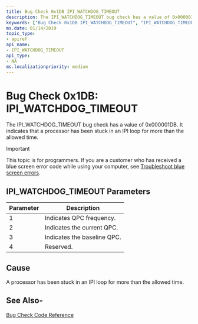 ```yaml
---
title: Bug Check 0x1DB IPI_WATCHDOG_TIMEOUT
description: The IPI_WATCHDOG_TIMEOUT bug check has a value of 0x000001DB. It indicates that that a processor has been stuck in an IPI loop for more than the allowed time.
keywords: ["Bug Check 0x1DB IPI_WATCHDOG_TIMEOUT", "IPI_WATCHDOG_TIMEOUT"]
ms.date: 01/14/2019
topic_type:
- apiref
api_name:
- IPI_WATCHDOG_TIMEOUT
api_type:
- NA
ms.localizationpriority: medium
---
```


# Bug Check 0x1DB: IPI\_WATCHDOG\_TIMEOUT

The IPI\_WATCHDOG\_TIMEOUT bug check has a value of 0x000001DB. It indicates that a processor has been stuck in an IPI loop for more than the allowed time.

> [!IMPORTANT]
> This topic is for programmers. If you are a customer who has received a blue screen error code while using your computer, see [Troubleshoot blue screen errors](https://www.windows.com/stopcode).

 

## IPI\_WATCHDOG\_TIMEOUT Parameters

|Parameter|Description|
|-------- |---------- |
|1| Indicates QPC frequency.  |
|2| Indicates the current QPC. |
|3| Indicates the baseline QPC. |
|4| Reserved. |


## Cause

A processor has been stuck in an IPI loop for more than the allowed time.


## See Also-

[Bug Check Code Reference](bug-check-code-reference2.md)

